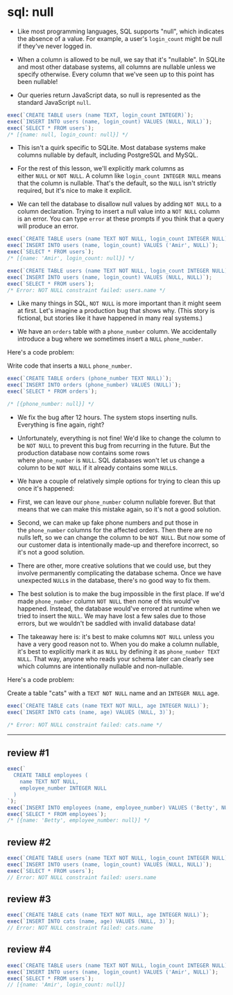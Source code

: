 # sql: null

- Like most programming languages, SQL supports "null", which indicates the absence of a value. For example, a user's `login_count` might be null if they've never logged in.

- When a column is allowed to be null, we say that it's "nullable". In SQLite and most other database systems, all columns are nullable unless we specify otherwise. Every column that we've seen up to this point has been nullable!

- Our queries return JavaScript data, so null is represented as the standard JavaScript `null`.

```js
exec(`CREATE TABLE users (name TEXT, login_count INTEGER)`);
exec(`INSERT INTO users (name, login_count) VALUES (NULL, NULL)`);
exec(`SELECT * FROM users`);
/* [{name: null, login_count: null}] */
```

- This isn't a quirk specific to SQLite. Most database systems make columns nullable by default, including PostgreSQL and MySQL.

- For the rest of this lesson, we'll explicitly mark columns as either `NULL` or `NOT NULL`. A column like `login_count INTEGER NULL` means that the column is nullable. That's the default, so the `NULL` isn't strictly required, but it's nice to make it explicit.

- We can tell the database to disallow null values by adding `NOT NULL` to a column declaration. Trying to insert a null value into a `NOT NULL` column is an error. You can type `error` at these prompts if you think that a query will produce an error.

```js
exec(`CREATE TABLE users (name TEXT NOT NULL, login_count INTEGER NULL)`);
exec(`INSERT INTO users (name, login_count) VALUES ('Amir', NULL)`);
exec(`SELECT * FROM users`);
/* [{name: 'Amir', login_count: null}] */
```

```js
exec(`CREATE TABLE users (name TEXT NOT NULL, login_count INTEGER NULL)`);
exec(`INSERT INTO users (name, login_count) VALUES (NULL, NULL)`);
exec(`SELECT * FROM users`);
/* Error: NOT NULL constraint failed: users.name */
```

- Like many things in SQL, `NOT NULL` is more important than it might seem at first. Let's imagine a production bug that shows why. (This story is fictional, but stories like it have happened in many real systems.)

- We have an `orders` table with a `phone_number` column. We accidentally introduce a bug where we sometimes insert a `NULL` `phone_number`.

Here's a code problem:

Write code that inserts a `NULL` `phone_number`.

```js
exec(`CREATE TABLE orders (phone_number TEXT NULL)`);
exec(`INSERT INTO orders (phone_number) VALUES (NULL)`);
exec(`SELECT * FROM orders`);

/* [{phone_number: null}] */
```

- We fix the bug after 12 hours. The system stops inserting nulls. Everything is fine again, right?

- Unfortunately, everything is not fine! We'd like to change the column to be `NOT NULL` to prevent this bug from recurring in the future. But the production database now contains some rows where `phone_number` is `NULL`. SQL databases won't let us change a column to be `NOT NULL` if it already contains some `NULL`s.

- We have a couple of relatively simple options for trying to clean this up once it's happened:

- First, we can leave our `phone_number` column nullable forever. But that means that we can make this mistake again, so it's not a good solution.

- Second, we can make up fake phone numbers and put those in the `phone_number` columns for the affected orders. Then there are no nulls left, so we can change the column to be `NOT NULL`. But now some of our customer data is intentionally made-up and therefore incorrect, so it's not a good solution.

- There are other, more creative solutions that we could use, but they involve permanently complicating the database schema. Once we have unexpected `NULL`s in the database, there's no good way to fix them.

- The best solution is to make the bug impossible in the first place. If we'd made `phone_number` column `NOT NULL` then none of this would've happened. Instead, the database would've errored at runtime when we tried to insert the `NULL`. We may have lost a few sales due to those errors, but we wouldn't be saddled with invalid database data!

- The takeaway here is: it's best to make columns `NOT NULL` unless you have a very good reason not to. When you do make a column nullable, it's best to explicitly mark it as `NULL` by defining it as `phone_number TEXT NULL`. That way, anyone who reads your schema later can clearly see which columns are intentionally nullable and non-nullable.

Here's a code problem:

Create a table "cats" with a `TEXT NOT NULL` name and an `INTEGER NULL` age.

```js
exec(`CREATE TABLE cats (name TEXT NOT NULL, age INTEGER NULL)`);
exec(`INSERT INTO cats (name, age) VALUES (NULL, 3)`);

/* Error: NOT NULL constraint failed: cats.name */
```

---

## review #1

```js
exec(`
  CREATE TABLE employees (
    name TEXT NOT NULL,
    employee_number INTEGER NULL
  )
`);
exec(`INSERT INTO employees (name, employee_number) VALUES ('Betty', NULL)`);
exec(`SELECT * FROM employees`);
/* [{name: 'Betty', employee_number: null}] */
```

## review #2

```js
exec(`CREATE TABLE users (name TEXT NOT NULL, login_count INTEGER NULL)`);
exec(`INSERT INTO users (name, login_count) VALUES (NULL, NULL)`);
exec(`SELECT * FROM users`);
// Error: NOT NULL constraint failed: users.name
```

## review #3

```js
exec(`CREATE TABLE cats (name TEXT NOT NULL, age INTEGER NULL)`);
exec(`INSERT INTO cats (name, age) VALUES (NULL, 3)`);
// Error: NOT NULL constraint failed: cats.name
```

## review #4

```js
exec(`CREATE TABLE users (name TEXT NOT NULL, login_count INTEGER NULL)`);
exec(`INSERT INTO users (name, login_count) VALUES ('Amir', NULL)`);
exec(`SELECT * FROM users`);
// [{name: 'Amir', login_count: null}]
```



